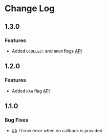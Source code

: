 # Change Log

## 1.3.0

### Features

 * Added `QCOLLECT` and `QRUN` flags [API](./docs/API.md)

## 1.2.0

### Features

 * Added `RAW` flag [API](./docs/API.md)

## 1.1.0

### Bug Fixes

 * [#5](#5) Throw error when no callback is provided
